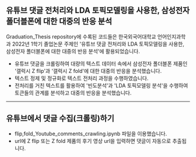 ## 유튜브 댓글 전처리와 LDA 토픽모델링을 사용한, 삼성전자 폴더블폰에 대한 대중의 반응 분석

Graduation_Thesis repository에 수록된 코드들은 한국외국어대학교 언어인지과학과 2022년 1학기 졸업논문 주제인 
'유튜브 댓글 전처리와 LDA 토픽모델링을 사용한, 삼성전자 폴더블폰에 대한 대중의 반응 분석'에 활용되었습니다.

* 유튜브 댓글을 크롤링하여 대량의 텍스트 데이터 속에서 삼성전자 폴더블폰 제품인 '갤럭시 Z flip'과 '갤럭시 Z fold'에 대한 대중의 반응을 분석했습니다.
* 텍스트 정제 및 정규화로 텍스트 전처리 과정을 수행하였습니다.
* 전처리를 거친 텍스트를 활용하여 '빈도분석'과 'LDA 토픽모델링 분석'을 수행하여 토큰들의 관계를 분석하고 대중의 반응을 분석했습니다.

***

## 유튜브에서 댓글 수집(크롤링)하기
* flip,fold_Youtube_comments_crawling.ipynb 파일을 이용했습니다.
* url에 Z flip 또는 Z fold 제품의 후기 영상 url을 입력하면 댓글이 자동으로 추출됩니다.

